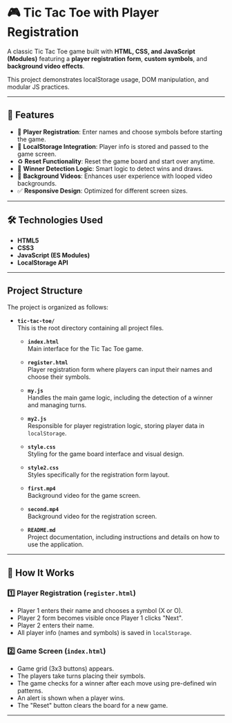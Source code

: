 # 🎮 Tic Tac Toe with Player Registration

A classic Tic Tac Toe game built with **HTML, CSS, and JavaScript (Modules)** featuring a **player registration form**, **custom symbols**, and **background video effects**. 

This project demonstrates localStorage usage, DOM manipulation, and modular JS practices.

---

## 🚀 Features

- 🔐 **Player Registration**: Enter names and choose symbols before starting the game.
- 💾 **LocalStorage Integration**: Player info is stored and passed to the game screen.
- ♻️ **Reset Functionality**: Reset the game board and start over anytime.
- 🧠 **Winner Detection Logic**: Smart logic to detect wins and draws.
- 🎥 **Background Videos**: Enhances user experience with looped video backgrounds.
- ✅ **Responsive Design**: Optimized for different screen sizes.

---

## 🛠 Technologies Used

- **HTML5**
- **CSS3**
- **JavaScript (ES Modules)**
- **LocalStorage API**

---

## Project Structure

The project is organized as follows:

- **`tic-tac-toe/`**  
  This is the root directory containing all project files.

  - **`index.html`**  
    Main interface for the Tic Tac Toe game.

  - **`register.html`**  
    Player registration form where players can input their names and choose their symbols.

  - **`my.js`**  
    Handles the main game logic, including the detection of a winner and managing turns.

  - **`my2.js`**  
    Responsible for player registration logic, storing player data in `localStorage`.

  - **`style.css`**  
    Styling for the game board interface and visual design.

  - **`style2.css`**  
    Styles specifically for the registration form layout.

  - **`first.mp4`**  
    Background video for the game screen.

  - **`second.mp4`**  
    Background video for the registration screen.

  - **`README.md`**  
    Project documentation, including instructions and details on how to use the application.





---

## 🧩 How It Works

### 1️⃣ Player Registration (`register.html`)
- Player 1 enters their name and chooses a symbol (X or O).
- Player 2 form becomes visible once Player 1 clicks "Next".
- Player 2 enters their name.
- All player info (names and symbols) is saved in `localStorage`.

### 2️⃣ Game Screen (`index.html`)
- Game grid (3x3 buttons) appears.
- The players take turns placing their symbols.
- The game checks for a winner after each move using pre-defined win patterns.
- An alert is shown when a player wins.
- The "Reset" button clears the board for a new game.
 
---
